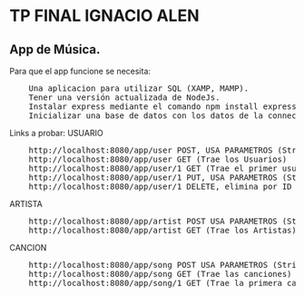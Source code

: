 # TP FINAL IGNACIO ALEN
## App de Música.

Para que el app funcione se necesita:
<pre>
    Una aplicacion para utilizar SQL (XAMP, MAMP).
    Tener una versión actualizada de NodeJs.
    Instalar express mediante el comando npm install express.
    Inicializar una base de datos con los datos de la connectionDb.js ("tpfinalalen", "root", "nachomiercoles")
</pre>

Links a probar:
USUARIO
<pre>
    http://localhost:8080/app/user POST, USA PARAMETROS (String userName, Integer age, Email@email format email, Alphanumeric 6-12 chars String password )
    http://localhost:8080/app/user GET (Trae los Usuarios)
    http://localhost:8080/app/user/1 GET (Trae el primer usuario)
    http://localhost:8080/app/user/1 PUT, USA PARAMETROS (String userName, Integer age, Email@email format email, Alphanumeric 6-12 chars String password )
    http://localhost:8080/app/user/1 DELETE, elimina por ID de usuario.
</pre>

ARTISTA
<pre>
    http://localhost:8080/app/artist POST USA PARAMETROS (String name)
    http://localhost:8080/app/artist GET (Trae los Artistas)
</pre>

CANCION
<pre>
    http://localhost:8080/app/song POST USA PARAMETROS (String name, Integer lengthSeconds, String artistName)
    http://localhost:8080/app/song GET (Trae las canciones)
    http://localhost:8080/app/song/1 GET (Trae la primera canción)
</pre>
